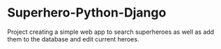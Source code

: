 # Superhero-Python-Django
Project creating a simple web app to search superheroes as well as add them to the database and edit current heroes.
